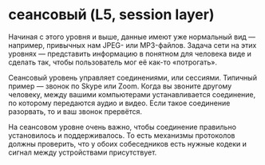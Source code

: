 сеансовый (L5, session layer)
========================

Начиная с этого уровня и выше, данные имеют уже нормальный вид — например, привычных нам JPEG- или MP3-файлов. Задача сети на этих уровнях — представить информацию в понятном для человека виде и сделать так, чтобы пользователь мог её как-то «потрогать».

Сеансовый уровень управляет соединениями, или сессиями. Типичный пример — звонок по Skype или Zoom. Когда вы звоните другому человеку, между вашими компьютерами устанавливается соединение, по которому передаются аудио и видео. Если такое соединение разорвать, то и ваш звонок прервётся.

На сеансовом уровне очень важно, чтобы соединение правильно установилось и поддерживалось. То есть механизмы протоколов должны проверить, что у обоих собеседников есть нужные кодеки и сигнал между устройствами присутствует.